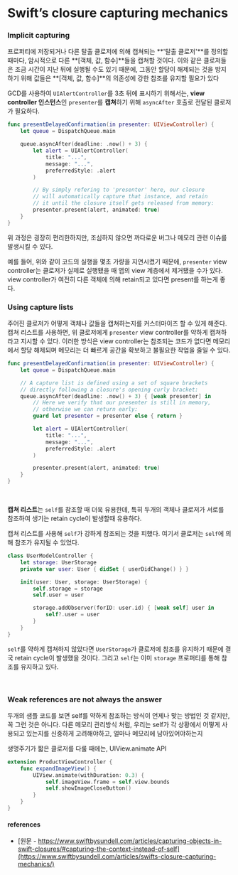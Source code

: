 # Swift’s closure capturing mechanics

### Implicit capturing

프로퍼티에 저장되거나 다른 탈출 클로저에 의해 캡쳐되는 **'탈출 클로저'**를 정의할때마다, 암시적으로 다른 **[객체, 값, 함수]**들을 캡쳐할 것이다. 이와 같은 클로저들은 조금 시간이 지난 뒤에 실행될 수도 있기 때문에, 그동안 할당이 해제되는 것을 방지하기 위해 값들은 **[객체, 값, 함수]**의 의존성에 강한 참조를 유지할 필요가 있다

GCD를 사용하여 `UIAlertController`를 3초 뒤에 표시하기 위해서는, **view controller 인스턴스**인 `presenter`를 **캡쳐**하기 위해 `asyncAfter` 호출로 전달된 클로저가 필요하다.

```swift
func presentDelayedConfirmation(in presenter: UIViewController) {
    let queue = DispatchQueue.main

    queue.asyncAfter(deadline: .now() + 3) {
        let alert = UIAlertController(
            title: "...",
            message: "...",
            preferredStyle: .alert
        )

        // By simply refering to 'presenter' here, our closure
        // will automatically capture that instance, and retain
        // it until the closure itself gets released from memory:
        presenter.present(alert, animated: true)
    }
}
```

위 과정은 굉장히 편리한하지만, 조심하지 않으면 까다로운 버그나 메모리 관련 이슈를 발생시킬 수 있다.

예를 들어, 위와 같이 코드의 실행을 몇초 가량을 지연시켰기 때문에, `presenter` view controller는 클로저가 실제로 실행됐을 때 앱의 view 계층에서 제거됐을 수가 있다. view controller가 여전히 다른 객체에 의해 retain되고 있다면 present를 하는게 좋다.

### Using capture lists

주어진 클로저가 어떻게 객체나 값들을 캡쳐하는지를 커스터마이즈 할 수 있게 해준다. 캡쳐 리스트를 사용하면, 위 클로저에게 `presenter` view controller를 약하게 캡쳐하라고 지시할 수 있다. 이러한 방식은 view controller는 참조되는 코드가 없다면 메모리에서 할당 해제되며 메모리는 더 빠르게 공간을 확보하고 불필요한 작업을 줄일 수 있다.

```swift
func presentDelayedConfirmation(in presenter: UIViewController) {
    let queue = DispatchQueue.main

    // A capture list is defined using a set of square brackets
    // directly following a closure's opening curly bracket:
    queue.asyncAfter(deadline: .now() + 3) { [weak presenter] in
        // Here we verify that our presenter is still in memory,
        // otherwise we can return early:
        guard let presenter = presenter else { return }

        let alert = UIAlertController(
            title: "...",
            message: "...",
            preferredStyle: .alert
        )

        presenter.present(alert, animated: true)
    }
}
```

<br>

**캡쳐 리스트**는 `self`를 참조할 때 더욱 유용한데, 특히 두개의 객체나 클로저가 서로를 참조하여 생기는 retain cycle이 발생할때 유용하다.

캡쳐 리스트를 사용해 `self`가 강하게 참조되는 것을 피했다. 여기서 클로저는 `self`에 의해 참조가 유지될 수 있었다.

```swift
class UserModelController {
    let storage: UserStorage
    private var user: User { didSet { userDidChange() } }

    init(user: User, storage: UserStorage) {
        self.storage = storage
        self.user = user

        storage.addObserver(forID: user.id) { [weak self] user in
            self?.user = user
        }
    }
}
```

`self`를 약하게 캡쳐하지 않았다면 `UserStorage`가 클로저에 참조를 유지하기 때문에 결국 retain cycle이 발생했을 것이다. 그리고 `self`는 이미 `storage` 프로퍼티를 통해 참조를 유지하고 있다.

<br>

### Weak references are not always the answer

두개의 샘플 코드를 보면 self를 약하게 참조하는 방식이 언제나 맞는 방법인 것 같지만, 꼭 그런 것은 아니다. 다른 메모리 관리방식 처럼, 우리는 self가 각 상황에서 어떻게 사용되고 있는지를 신중하게 고려해야하고, 얼마나 메모리에 남아있어야하는지

생명주기가 짧은 클로저를 다룰 때에는, UIView.animate API

```swift
extension ProductViewController {
    func expandImageView() {
        UIView.animate(withDuration: 0.3) {
            self.imageView.frame = self.view.bounds
            self.showImageCloseButton()
        }
    }
}
```



#### references

- [원문 - https://www.swiftbysundell.com/articles/capturing-objects-in-swift-closures/#capturing-the-context-instead-of-self](https://www.swiftbysundell.com/articles/swifts-closure-capturing-mechanics/) 